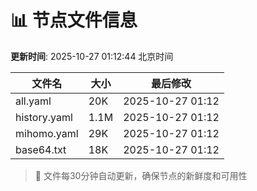 # 📊 节点文件信息

**更新时间**: 2025-10-27 01:12:44 北京时间

| 文件名 | 大小 | 最后修改 |
|--------|------|----------|
| all.yaml | 20K | 2025-10-27 01:12 |
| history.yaml | 1.1M | 2025-10-27 01:12 |
| mihomo.yaml | 29K | 2025-10-27 01:12 |
| base64.txt | 18K | 2025-10-27 01:12 |

> 🔄 文件每30分钟自动更新，确保节点的新鲜度和可用性
